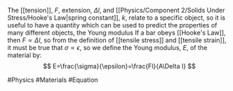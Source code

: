 The [[tension]], $F$, extension, $\Delta l$, and [[Physics/Component 2/Solids Under Stress/Hooke's Law|spring constant]], $k$, relate to a specific object, so it is useful to have a quantity which can be used to predict the properties of many different objects, the Young modulus
If a bar obeys [[Hooke's Law]], then $F \propto\Delta l$, so from the definition of [[tensile stress]] and [[tensile strain]], it must be true that $\sigma \propto \epsilon$, so we define the Young modulus, $E$, of the material by:
$$
E=\frac{\sigma}{\epsilon}=\frac{Fl}{A\Delta l}
$$

#Physics #Materials #Equation